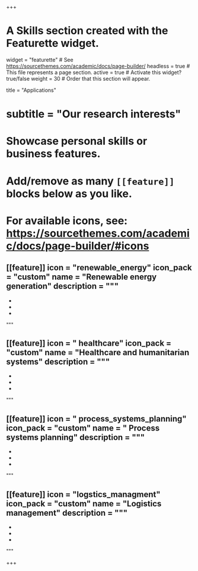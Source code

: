 +++
# A Skills section created with the Featurette widget.
widget = "featurette"  # See https://sourcethemes.com/academic/docs/page-builder/
headless = true  # This file represents a page section.
active = true  # Activate this widget? true/false
weight = 30  # Order that this section will appear.

title = "Applications"
# subtitle = "Our research interests"

# Showcase personal skills or business features.
#
# Add/remove as many `[[feature]]` blocks below as you like.
#
# For available icons, see: https://sourcethemes.com/academic/docs/page-builder/#icons


[[feature]]
  icon = "renewable_energy"
  icon_pack = "custom"
  name = "Renewable energy generation"
  description = """
  - 
  - 
  - 
  -
  """
  
  
  [[feature]]
  icon = " healthcare"
  icon_pack = "custom"
  name = "Healthcare and humanitarian systems"
  description = """
  - 
  - 
  - 
  -
  """
  
  [[feature]]
  icon = " process_systems_planning"
  icon_pack = "custom"
  name = "  Process systems planning"
  description = """
  - 
  - 
  - 
  -
  """
  
  
   [[feature]]
  icon = "logstics_managment"
  icon_pack = "custom"
  name = "Logistics management"
  description = """
  - 
  - 
  - 
  -
  """

  
  
  
+++
